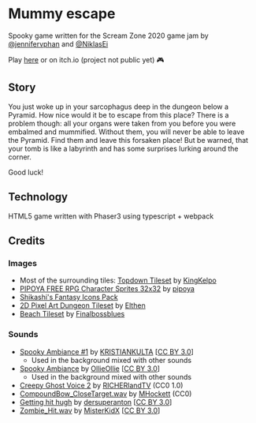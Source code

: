 # Mummy escape

Spooky game written for the Scream Zone 2020 game jam by [@jennifervphan](https://github.com/jennifervphan) and [@NiklasEi](https://github.com/NiklasEi)

Play [here](https://mummy.nikl.me) or on itch.io (project not public yet) :video_game:

## Story
You just woke up in your sarcophagus deep in the dungeon below a Pyramid. How nice would it be to escape from this place? There is a problem though: all your organs were taken from you before you were embalmed and mummified. Without them, you will never be able to leave the Pyramid. Find them and leave this forsaken place! But be warned, that your tomb is like a labyrinth and has some surprises lurking around the corner.

Good luck!

## Technology

HTML5 game written with Phaser3 using typescript + webpack

## Credits

### Images
* Most of the surrounding tiles: [Topdown Tileset](https://kingkelp.itch.io/topdown-tileset) by [KingKelpo](https://kingkelp.itch.io/)
* [PIPOYA FREE RPG Character Sprites 32x32](https://pipoya.itch.io/pipoya-free-rpg-character-sprites-32x32) by [pipoya](https://pipoya.itch.io/)
* [Shikashi's Fantasy Icons Pack](https://cheekyinkling.itch.io/shikashis-fantasy-icons-pack)
* [2D Pixel Art Dungeon Tileset](https://elthen.itch.io/2d-pixel-art-dungeon-tileset) by [Elthen](https://elthen.itch.io/)
* [Beach Tileset](https://finalbossblues.itch.io/tf-beach-tileset) by [Finalbossblues](https://finalbossblues.itch.io/)

### Sounds
* [Spooky Ambiance #1](https://freesound.org/people/KRISTIANKULTA/sounds/326962/) by [KRISTIANKULTA](https://freesound.org/people/KRISTIANKULTA/) [[CC BY 3.0](https://creativecommons.org/licenses/by/3.0/)]
    * Used in the background mixed with other sounds
* [Spooky Ambiance](https://freesound.org/people/OllieOllie/sounds/262351/) by [OllieOllie](https://freesound.org/people/OllieOllie/) [[CC BY 3.0](https://creativecommons.org/licenses/by/3.0/)]
    * Used in the background mixed with other sounds
* [Creepy Ghost Voice 2](https://freesound.org/people/RICHERlandTV/sounds/337641/) by [RICHERlandTV](https://freesound.org/people/RICHERlandTV/) (CC0 1.0)
* [CompoundBow_CloseTarget.wav](https://freesound.org/people/MHockett/sounds/249160/) by [MHockett](https://freesound.org/people/MHockett/) (CC0)
* [Getting hit hugh](https://freesound.org/people/dersuperanton/sounds/434462/) by [dersuperanton](https://freesound.org/people/dersuperanton/) [[CC BY 3.0](https://creativecommons.org/licenses/by/3.0/)]
* [Zombie_Hit.wav](https://freesound.org/people/MisterKidX/sounds/454837/) by [MisterKidX](https://freesound.org/people/MisterKidX/) [[CC BY 3.0](https://creativecommons.org/licenses/by/3.0/)]
